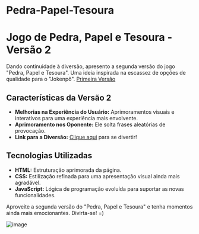 # Pedra-Papel-Tesoura
# Jogo de Pedra, Papel e Tesoura - Versão 2

Dando continuidade à diversão, apresento a segunda versão do jogo "Pedra, Papel e Tesoura". Uma ideia inspirada na escassez de opções de qualidade para o "Jokenpô".
[Primeira Versão](https://github.com/juanfariasdev/Pedra-Papel-Tesoura-V1)

## Características da Versão 2

- **Melhorias na Experiência do Usuário:** Aprimoramentos visuais e interativos para uma experiência mais envolvente.
- **Aprimoramento nos Oponente:** Ele solta frases aleatórias de provocação.
- **Link para a Diversão:** [Clique aqui](https://juanfariasdev.github.io/Pedra-Papel-Tesoura-V2/) para se divertir!

## Tecnologias Utilizadas

- **HTML:** Estruturação aprimorada da página.
- **CSS:** Estilização refinada para uma apresentação visual ainda mais agradável.
- **JavaScript:** Lógica de programação evoluída para suportar as novas funcionalidades.

Aproveite a segunda versão do "Pedra, Papel e Tesoura" e tenha momentos ainda mais emocionantes. Divirta-se! =)


![image](https://user-images.githubusercontent.com/77401614/159390608-d9857de3-4c38-4b59-a97b-956f481f78ed.png)
